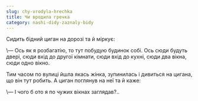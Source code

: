 ```yaml
---
slug: chy-vrodyla-hrechka
title: Чи вродила гречка
category: nashi-didy-zaznaly-bidy
---
```

Сидить бідний циган на дорозі та й міркує:

\— Ось як я розбагатію, то тут побудую будинок собі. Ось сюди будуть двері, сюди вхід до другої кімнати, сюди вхід до кухні, сюди два вікна, сюди одно вікно.

Тим часом по вулиці йшла якась жінка, зупинилась і дивиться на цигана, що він тут робить. А циган поглянув на неї та й каже:

\— І чого б ото я по чужих вікнах заглядав?..
